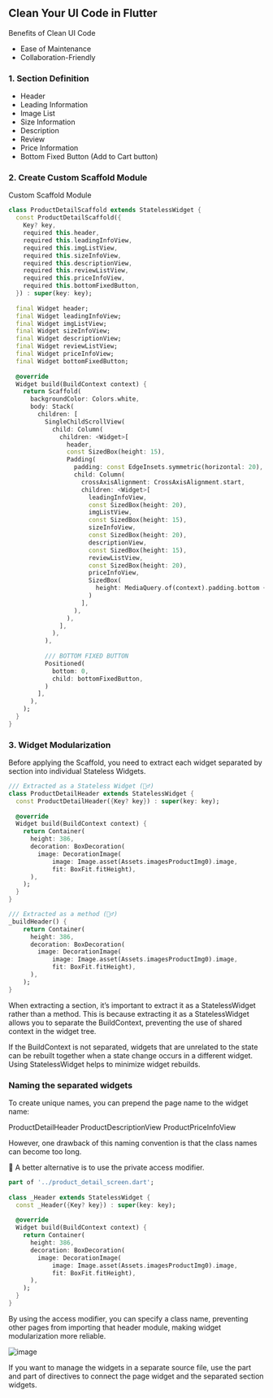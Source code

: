 ## Clean Your UI Code in Flutter
Benefits of Clean UI Code
- Ease of Maintenance
- Collaboration-Friendly

### 1. Section Definition

- Header
- Leading Information
- Image List
- Size Information
- Description
- Review
- Price Information
- Bottom Fixed Button (Add to Cart button)

### 2. Create Custom Scaffold Module

Custom Scaffold Module
```dart
class ProductDetailScaffold extends StatelessWidget {  
  const ProductDetailScaffold({  
    Key? key,  
    required this.header,  
    required this.leadingInfoView,  
    required this.imgListView,  
    required this.sizeInfoView,  
    required this.descriptionView,  
    required this.reviewListView,  
    required this.priceInfoView,  
    required this.bottomFixedButton,  
  }) : super(key: key);  
  
  final Widget header;  
  final Widget leadingInfoView;  
  final Widget imgListView;  
  final Widget sizeInfoView;  
  final Widget descriptionView;  
  final Widget reviewListView;  
  final Widget priceInfoView;  
  final Widget bottomFixedButton;  
  
  @override  
  Widget build(BuildContext context) {  
    return Scaffold(  
      backgroundColor: Colors.white,  
      body: Stack(  
        children: [  
          SingleChildScrollView(  
            child: Column(  
              children: <Widget>[  
                header,  
                const SizedBox(height: 15),  
                Padding(  
                  padding: const EdgeInsets.symmetric(horizontal: 20),  
                  child: Column(  
                    crossAxisAlignment: CrossAxisAlignment.start,  
                    children: <Widget>[  
                      leadingInfoView,  
                      const SizedBox(height: 20),  
                      imgListView,  
                      const SizedBox(height: 15),  
                      sizeInfoView,  
                      const SizedBox(height: 20),  
                      descriptionView,  
                      const SizedBox(height: 15),  
                      reviewListView,  
                      const SizedBox(height: 20),  
                      priceInfoView,  
                      SizedBox(  
                        height: MediaQuery.of(context).padding.bottom + 96,  
                      )  
                    ],  
                  ),  
                ),  
              ],  
            ),  
          ),  
  
          /// BOTTOM FIXED BUTTON  
          Positioned(  
            bottom: 0,  
            child: bottomFixedButton,  
          )  
        ],  
      ),  
    );  
  }  
}
```

### 3. Widget Modularization
Before applying the Scaffold, you need to extract each widget separated by section into individual Stateless Widgets.

```dart
/// Extracted as a Stateless Widget (🙆‍♂️)
class ProductDetailHeader extends StatelessWidget {  
  const ProductDetailHeader({Key? key}) : super(key: key);  
  
  @override  
  Widget build(BuildContext context) {  
    return Container(  
      height: 386,  
      decoration: BoxDecoration(  
        image: DecorationImage(  
            image: Image.asset(Assets.imagesProductImg0).image,  
            fit: BoxFit.fitHeight),  
      ),  
    );  
  }  
}

/// Extracted as a method (🙅‍♂️)
_buildHeader() {
    return Container(  
      height: 386,  
      decoration: BoxDecoration(  
        image: DecorationImage(  
            image: Image.asset(Assets.imagesProductImg0).image,  
            fit: BoxFit.fitHeight),  
      ),  
    ); 
}
```

When extracting a section, it’s important to extract it as a StatelessWidget rather than a method. This is because extracting it as a StatelessWidget allows you to separate the BuildContext, preventing the use of shared context in the widget tree.

If the BuildContext is not separated, widgets that are unrelated to the state can be rebuilt together when a state change occurs in a different widget. Using StatelessWidget helps to minimize widget rebuilds.

### Naming the separated widgets
To create unique names, you can prepend the page name to the widget name:

ProductDetailHeader
ProductDescriptionView
ProductPriceInfoView

However, one drawback of this naming convention is that the class names can become too long. 

📝 A better alternative is to use the private access modifier.

```dart
part of '../product_detail_screen.dart';
  
class _Header extends StatelessWidget {  
  const _Header({Key? key}) : super(key: key);  
  
  @override  
  Widget build(BuildContext context) {  
    return Container(  
      height: 386,  
      decoration: BoxDecoration(  
        image: DecorationImage(  
            image: Image.asset(Assets.imagesProductImg0).image,  
            fit: BoxFit.fitHeight),  
      ),  
    );  
  }  
}
```
By using the access modifier, you can specify a class name, preventing other pages from importing that header module, making widget modularization more reliable.

![image](https://github.com/YamamotoDesu/clean_ui_code_implementation/assets/47273077/d69dd91a-8c97-411b-95e0-c88486ecc346)

If you want to manage the widgets in a separate source file, use the part and part of directives to connect the page widget and the separated section widgets.
